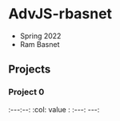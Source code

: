 # AdvJS-rbasnet

- Spring 2022
- Ram Basnet

## Projects

### Project 0

:---:--:
:col: value :
:---: ---:


